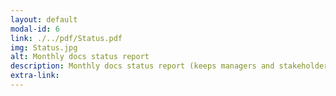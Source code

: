 ```yaml
---
layout: default
modal-id: 6
link: ./../pdf/Status.pdf
img: Status.jpg
alt: Monthly docs status report
description: Monthly docs status report (keeps managers and stakeholders informed)
extra-link:
---
```

